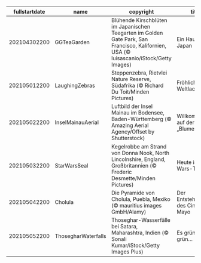 |fullstartdate|name|copyright|title|image|
|--|--|--|--|--|
202104302200|GGTeaGarden|Blühende Kirschblüten im Japanischen Teegarten im Golden Gate Park, San Francisco, Kalifornien, USA (© luisascanio/iStock/Getty Images)|Ein Hauch von Japan|![](/de-DE/2021/05/202104302200GGTeaGarden.jpg)|
202105012200|LaughingZebras|Steppenzebra, Rietvlei Nature Reserve, Südafrika (© Richard Du Toit/Minden Pictures)|Fröhlicher Weltlachtag|![](/de-DE/2021/05/202105012200LaughingZebras.jpg)|
202105022200|InselMainauAerial|Luftbild der Insel Mainau im Bodensee, Baden-Württemberg (© Amazing Aerial Agency/Offset by Shutterstock)|Willkommen auf der „Blumeninsel“!|![](/de-DE/2021/05/202105022200InselMainauAerial.jpg)|
202105032200|StarWarsSeal|Kegelrobbe am Strand von Donna Nook, North Lincolnshire, England, Großbritannien (© Frederic Desmette/Minden Pictures)|Heute ist Star-Wars-Tag!|![](/de-DE/2021/05/202105032200StarWarsSeal.jpg)|
202105042200|Cholula|Die Pyramide von Cholula, Puebla, Mexiko (© mauritius images GmbH/Alamy)|Der Entstehungsort des Cinco de Mayo|![](/de-DE/2021/05/202105042200Cholula.jpg)|
202105052200|ThosegharWaterfalls|Thoseghar-Wasserfälle bei Satara, Maharashtra, Indien (© Sonali Kumar/iStock/Getty Images Plus)|Es grünt so grün…|![](/de-DE/2021/05/202105052200ThosegharWaterfalls.jpg)|
